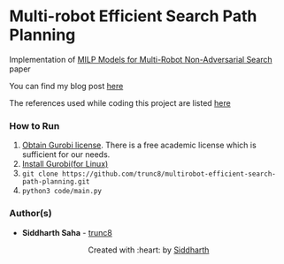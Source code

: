 # Multi-robot Efficient Search Path Planning
Implementation of [MILP Models for Multi-Robot Non-Adversarial Search](https://arxiv.org/abs/2011.12480) paper

You can find my blog post [here](https://trunc8.github.io/2021/04/01/pr-mespp)

The references used while coding this project are listed [here](references.md)

### How to Run
1. [Obtain Gurobi license](https://www.gurobi.com/downloads/end-user-license-agreement-academic/). There is a free academic license which is sufficient for our needs.
1. [Install Gurobi(for Linux)](http://abelsiqueira.github.io/blog/installing-gurobi-7-on-linux/)
1. `git clone https://github.com/trunc8/multirobot-efficient-search-path-planning.git`
1. `python3 code/main.py`


### Author(s)

* **Siddharth Saha** - [trunc8](https://github.com/trunc8)

<p align='center'>Created with :heart: by <a href="https://www.linkedin.com/in/sahasiddharth611/">Siddharth</a></p>
